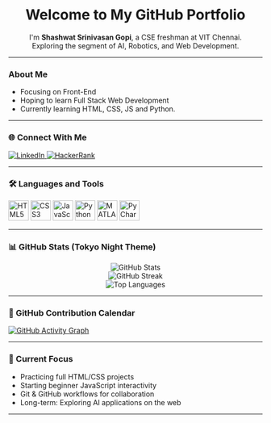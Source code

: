 <h1 align="center">Welcome to My GitHub Portfolio</h1>

<p align="center">
  I'm <strong>Shashwat Srinivasan Gopi</strong>, a CSE freshman at VIT Chennai.<br>
  Exploring the segment of AI, Robotics, and Web Development.
</p>

---

### About Me

- Focusing on Front-End 
- Hoping to learn Full Stack Web Development   
- Currently learning HTML, CSS, JS and Python.

---

### 🌐 Connect With Me

<p align="left">
  <a href="https://www.linkedin.com/in/shashwat-srinivasan-gopi-071b80314" target="_blank">
    <img src="https://img.shields.io/badge/LinkedIn-0A66C2?style=flat&logo=linkedin&logoColor=white" alt="LinkedIn"/>
  </a>
  <a href="https://discord.com/users/781842392620859474" target="_blank">
    <img src="https://img.shields.io/badge/HackerRank-2EC866?style=flat&logo=HackerRank&logoColor=white" alt="HackerRank"/>
  </a>
</p>

---

### 🛠️ Languages and Tools

<p align="left">
  <img src="https://cdn.jsdelivr.net/gh/devicons/devicon/icons/html5/html5-original.svg" height="40" alt="HTML5"/>
  <img src="https://cdn.jsdelivr.net/gh/devicons/devicon/icons/css3/css3-original.svg" height="40" alt="CSS3"/>
  <img src="https://cdn.jsdelivr.net/gh/devicons/devicon/icons/javascript/javascript-original.svg" height="40" alt="JavaScript"/>
  <img src="https://cdn.jsdelivr.net/gh/devicons/devicon/icons/python/python-original.svg" height="40" alt="Python"/>
  <img src="https://cdn.jsdelivr.net/gh/devicons/devicon/icons/matlab/matlab-original.svg" height="40" alt="MATLAB"/>
  <img src="https://cdn.jsdelivr.net/gh/devicons/devicon/icons/pycharm/pycharm-original.svg" height="40" alt="PyCharm"/>
</p>

---

### 📊 GitHub Stats (Tokyo Night Theme)

<div align="center">
  <img src="https://github-readme-stats.vercel.app/api?username=suswot&show_icons=true&hide_border=true&theme=tokyonight" alt="GitHub Stats"/>
  <br />
  <img src="https://github-readme-streak-stats.herokuapp.com/?user=suswot&theme=tokyonight&hide_border=true" alt="GitHub Streak"/>
  <br />
  <img src="https://github-readme-stats.vercel.app/api/top-langs/?username=suswot&layout=compact&theme=tokyonight&hide_border=true" alt="Top Languages"/>
</div>

---

### 📅 GitHub Contribution Calendar

<!-- GitHub Activity Graph by Ashutosh00710 -->
<a href="https://github.com/suswot">
  <img src="https://github-readme-activity-graph.vercel.app/graph?username=suswot&theme=tokyo-night&area=true&hide_border=true" alt="GitHub Activity Graph" />
</a>

---

### 🚀 Current Focus

- Practicing full HTML/CSS projects  
- Starting beginner JavaScript interactivity  
- Git & GitHub workflows for collaboration  
- Long-term: Exploring AI applications on the web

---
